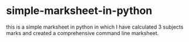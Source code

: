 # simple-marksheet-in-python
this is a simple marksheet in python in which I have calculated 3 subjects marks and created a comprehensive command line marksheet.
